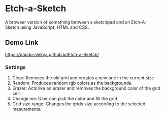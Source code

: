 # Etch-a-Sketch
A browser version of something between a sketchpad and an Etch-A-Sketch using JavaScript, HTML and CSS.

## Demo Link
https://dandu-alekya.github.io/Etch-a-Sketch/

### Settings
1. Clear: Removes the old grid and creates a new one in the current size
2. Random: Produces random rgb colors as the backgrounds.
3. Erazer: Acts like an erazer and removes the background color of the grid cell.
4. Change me: User can pick the color and fill the grid
5. Grid size range: Changes the grids size according to the selected mesurements.

